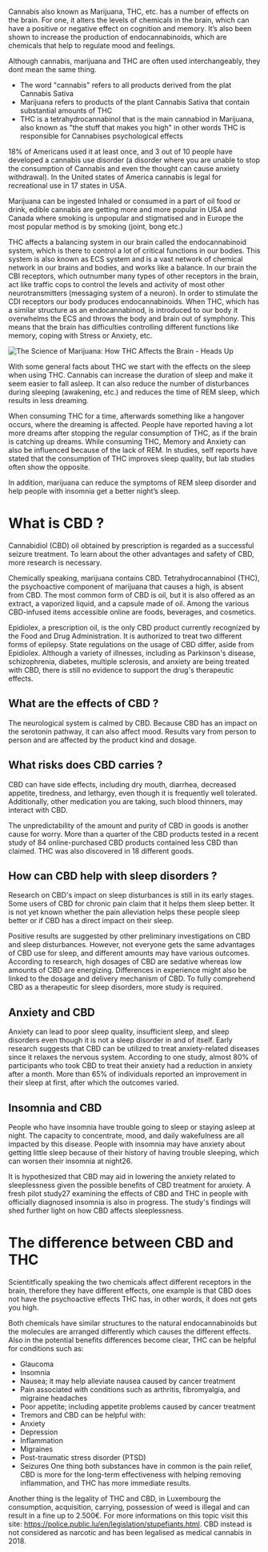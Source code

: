 
Cannabis also known as Marijuana, THC, etc. has a number of effects on the brain. For one, it alters the levels of chemicals in the brain, which can have a positive or negative effect on cognition and memory. It’s also been shown to increase the production of endocannabinoids, which are chemicals that help to regulate mood and feelings.

Although cannabis, marijuana and THC are often used interchangeably, they dont mean the same thing. 
- The word "cannabis" refers to all products derived from the plat Cannabis Sativa
- Marijuana refers to products of the plant Cannabis Sativa that contain substantial amounts of THC
- THC is a tetrahydrocannabinol that is the main cannabiod in Marijuana, also known as "the stuff that makes you high" in other words THC is responsible for Cannabises psychological effects

18% of Americans used it at least once, and 3 out of 10 people have developed a cannabis use disorder (a disorder where you are unable to stop the consumption of Cannabis and even the thought can cause anxiety withdrawal). In the United states of America cannabis is legal for recreational use in 17 states in USA. 

Marijuana can be ingested Inhaled or consumed in a part of oil food or drink, edible cannabis are getting more and more popular in USA and Canada where smoking is unpopular and stigmatised and in Europe the most popular method is by smoking (joint, bong etc.)

THC affects a balancing system in our brain called the endocannabinoid system, which is there to control a lot of critical functions in our bodies. This system is also known as ECS system and is a vast network of chemical network in our brains and bodies, and works like a balance. In our brain the CBI receptors, which outnumber many types of other receptors in the brain, act like traffic cops to control the levels and activity of most other neurotransmitters (messaging system of a neuron). In order to stimulate the CDI receptors our body produces endocannabinoids. 
When THC, which has a similar structure as an endocannabinod, is introduced to our body it overwhelms the ECS and throws the body and brain out of symphony. This means that the brain has difficulties controlling different functions like memory, coping with Stress or Anxiety, etc.

![The Science of Marijuana: How THC Affects the Brain - Heads Up](https://headsup.scholastic.com/app/uploads/sites/default/files/block/images/NIDA10-INS2_THC-Brain-v1%20(1).jpg)


With some general facts about THC we start with the effects on the sleep when using THC.
Cannabis can increase the duration of sleep and make it seem easier to fall asleep. It can also reduce the number of disturbances during sleeping (awakening, etc.) and reduces the time of REM sleep, which results in less dreaming. 

When consuming THC for a time, afterwards something like a hangover occurs, where the dreaming is affected. People have reported having a lot more dreams after stopping the regular consumption of THC, as if the brain is catching up dreams.
While consuming THC, Memory and Anxiety can also be influenced because of the lack of REM.
In studies, self reports have stated that the consumption of THC improves sleep quality, but lab studies often show the opposite. 

In addition, marijuana can reduce the symptoms of REM sleep disorder and help people with insomnia get a better night’s sleep.


# What is CBD ?

Cannabidiol (CBD) oil obtained by prescription is regarded as a successful seizure treatment. To learn about the other advantages and safety of CBD, more research is necessary. 

Chemically speaking, marijuana contains CBD. Tetrahydrocannabinol (THC), the psychoactive component of marijuana that causes a high, is absent from CBD. The most common form of CBD is oil, but it is also offered as an extract, a vaporized liquid, and a capsule made of oil. Among the various CBD-infused items accessible online are foods, beverages, and cosmetics.

Epidiolex, a prescription oil, is the only CBD product currently recognized by the Food and Drug Administration. It is authorized to treat two different forms of epilepsy. State regulations on the usage of CBD differ, aside from Epidiolex. Although a variety of illnesses, including as Parkinson's disease, schizophrenia, diabetes, multiple sclerosis, and anxiety are being treated with CBD, there is still no evidence to support the drug's therapeutic effects.

## What are the effects of CBD ?

The neurological system is calmed by CBD. Because CBD has an impact on the serotonin pathway, it can also affect mood. Results vary from person to person and are affected by the product kind and dosage.

## What risks does CBD carries ?

CBD can have side effects, including dry mouth, diarrhea, decreased appetite, tiredness, and lethargy, even though it is frequently well tolerated. Additionally, other medication you are taking, such blood thinners, may interact with CBD. 

The unpredictability of the amount and purity of CBD in goods is another cause for worry. More than a quarter of the CBD products tested in a recent study of 84 online-purchased CBD products contained less CBD than claimed. THC was also discovered in 18 different goods.

## How can CBD help with sleep disorders ?

Research on CBD's impact on sleep disturbances is still in its early stages. Some users of CBD for chronic pain claim that it helps them sleep better. It is not yet known whether the pain alleviation helps these people sleep better or if CBD has a direct impact on their sleep. 

Positive results are suggested by other preliminary investigations on CBD and sleep disturbances. However, not everyone gets the same advantages of CBD use for sleep, and different amounts may have various outcomes. According to research, high dosages of CBD are sedative whereas low amounts of CBD are energizing. Differences in experience might also be linked to the dosage and delivery mechanism of CBD. To fully comprehend CBD as a therapeutic for sleep disorders, more study is required.

## Anxiety and CBD

Anxiety can lead to poor sleep quality, insufficient sleep, and sleep disorders even though it is not a sleep disorder in and of itself. Early research suggests that CBD can be utilized to treat anxiety-related diseases since it relaxes the nervous system. According to one study, almost 80% of participants who took CBD to treat their anxiety had a reduction in anxiety after a month. More than 65% of individuals reported an improvement in their sleep at first, after which the outcomes varied.

## Insomnia and CBD

People who have insomnia have trouble going to sleep or staying asleep at night. The capacity to concentrate, mood, and daily wakefulness are all impacted by this disease. People with insomnia may have anxiety about getting little sleep because of their history of having trouble sleeping, which can worsen their insomnia at night26. 

It is hypothesized that CBD may aid in lowering the anxiety related to sleeplessness given the possible benefits of CBD treatment for anxiety. A fresh pilot study27 examining the effects of CBD and THC in people with officially diagnosed insomnia is also in progress. The study's findings will shed further light on how CBD affects sleeplessness.

# The difference between CBD and THC

Scientitfically speaking the two chemicals affect different receptors in the brain, therefore they have different effects, one example is that CBD does not have the psychoactive effects THC has, in other words, it does not gets you high.

Both chemicals have similar structures to the natural endocannabinoids but the molecules are arranged differently which causes the different effects.
Also in the potential benefits differences become clear, THC can be helpful for conditions such as:
- Glaucoma
- Insomnia
- Nausea; it may help alleviate nausea caused by cancer treatment
- Pain associated with conditions such as arthritis, fibromyalgia, and migraine headaches
- Poor appetite; including appetite problems caused by cancer treatment
- Tremors
and CBD can be helpful with:
- Anxiety
- Depression
- Inflammation
- Migraines
- Post-traumatic stress disorder (PTSD)
- Seizures
One thing both substances have in common is the pain relief, CBD is more for the long-term effectiveness with helping removing inflammation, and THC has more immediate results.

Another thing is the legality of THC and CBD, in Luxembourg the consumption, acquisition, carrying, possession of weed is illegal and can result in a fine up to 2.500€. For more informations on this topic visit this site: https://police.public.lu/en/legislation/stupefiants.html. CBD instead is not considered as narcotic and has been legalised as medical cannabis in 2018.
